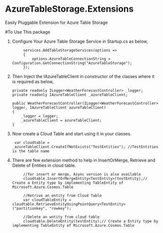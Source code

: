 # AzureTableStorage.Extensions
Easily Pluggable Extension for Azure Table Storage

#To Use This package
1. Configure Your Azure Table Storage Service in Startup.cs as below,

            services.AddTableStorageServices(options =>
            {
                options.AzureTableConnectionString = Configuration.GetConnectionString("AzureTableStorage");
            });
            
 2. Then Inject the IAzureTableClient in constructor of the classes where it is required as below,
 
        private readonly ILogger<WeatherForecastController> _logger;
        private readonly IAzureTableClient _azureTableClient;

        public WeatherForecastController(ILogger<WeatherForecastController> logger, IAzureTableClient azureTableClient)
        {
            _logger = logger;
            _azureTableClient = azureTableClient;
        }
        
3. Now create a Cloud Table and start using it in your classes.
    
        var cloudtable = _azureTableClient.CreateIfNotExists("TestEntities"); //TestEntities is the table name
        
4. There are few extension method to help in InsertOrMerge, Retrieve and Delete of Entities in cloud table.
            
            //for insert or merge, Async version is also available
            cloudtable.InsertOrMergeEntity<TestEntity>(testEntity);// Create a Entity type by implementing TableEntity of Microsoft.Azure.Cosmos.Table
            
            //Retrive an entity from Cloud Table
            var cloudTableEntity = cloudtable.RetrieveEntityUsingPointQuery<TestEntity>("partitionkey", "rowkey");

            //Delete an wntity from cloud table
            cloudtable.DeleteEntity(testEntity);// Create a Entity type by implementing TableEntity of Microsoft.Azure.Cosmos.Table
